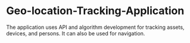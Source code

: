 # Geo-location-Tracking-Application

The application uses API and algorithm development for tracking assets, devices, and persons. It can also be used for navigation.
